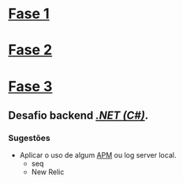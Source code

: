 # [Fase 1](README.md)
# [Fase 2](README2.md)
# [Fase 3](README3.md)
## Desafio backend *[.NET (C#)](https://meteor-ocelot-f0d.notion.site/NET-C-5281edbec2e4480d98552e5ca0242c5b)*. 

### Sugestões
- Aplicar o uso de algum [APM](https://aws.amazon.com/pt/what-is/application-performance-monitoring/) ou log server local.
    - seq
    - New Relic
